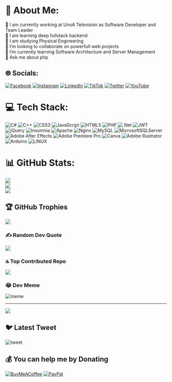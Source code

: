 # 💫 About Me:
🎥 I am currently working at UnoA Television as Software Developer and Team Leader<br>🔭 I am learning deep fullstack backend<br>🧐 I am studying Physical Engineering<br>👯 I’m looking to collaborate on powerfull web projects <br>🌱 I’m currently learning Software Architecture and Server Management<br>💬 Ask me about php<br>


## 🌐 Socials:
[![Facebook](https://img.shields.io/badge/Facebook-%231877F2.svg?logo=Facebook&logoColor=white)](https://facebook.com/c.Trianametria) [![Instagram](https://img.shields.io/badge/Instagram-%23E4405F.svg?logo=Instagram&logoColor=white)](https://instagram.com/sebastiantrianamartinez) [![LinkedIn](https://img.shields.io/badge/LinkedIn-%230077B5.svg?logo=linkedin&logoColor=white)](https://linkedin.com/in/sebastian-triana-martinez-3ba239226) [![TikTok](https://img.shields.io/badge/TikTok-%23000000.svg?logo=TikTok&logoColor=white)](https://tiktok.com/@trianametria) [![Twitter](https://img.shields.io/badge/Twitter-%231DA1F2.svg?logo=Twitter&logoColor=white)](https://twitter.com/trianacol) [![YouTube](https://img.shields.io/badge/YouTube-%23FF0000.svg?logo=YouTube&logoColor=white)](https://youtube.com/c/Trianametria) 

# 💻 Tech Stack:
![C#](https://img.shields.io/badge/c%23-%23239120.svg?style=for-the-badge&logo=c-sharp&logoColor=white) ![C++](https://img.shields.io/badge/c++-%2300599C.svg?style=for-the-badge&logo=c%2B%2B&logoColor=white) ![CSS3](https://img.shields.io/badge/css3-%231572B6.svg?style=for-the-badge&logo=css3&logoColor=white) ![JavaScript](https://img.shields.io/badge/javascript-%23323330.svg?style=for-the-badge&logo=javascript&logoColor=%23F7DF1E) ![HTML5](https://img.shields.io/badge/html5-%23E34F26.svg?style=for-the-badge&logo=html5&logoColor=white) ![PHP](https://img.shields.io/badge/php-%23777BB4.svg?style=for-the-badge&logo=php&logoColor=white) ![.Net](https://img.shields.io/badge/.NET-5C2D91?style=for-the-badge&logo=.net&logoColor=white) ![JWT](https://img.shields.io/badge/JWT-black?style=for-the-badge&logo=JSON%20web%20tokens) ![jQuery](https://img.shields.io/badge/jquery-%230769AD.svg?style=for-the-badge&logo=jquery&logoColor=white) ![Insomnia](https://img.shields.io/badge/Insomnia-black?style=for-the-badge&logo=insomnia&logoColor=5849BE) ![Apache](https://img.shields.io/badge/apache-%23D42029.svg?style=for-the-badge&logo=apache&logoColor=white) ![Nginx](https://img.shields.io/badge/nginx-%23009639.svg?style=for-the-badge&logo=nginx&logoColor=white) ![MySQL](https://img.shields.io/badge/mysql-%2300f.svg?style=for-the-badge&logo=mysql&logoColor=white) ![MicrosoftSQLServer](https://img.shields.io/badge/Microsoft%20SQL%20Sever-CC2927?style=for-the-badge&logo=microsoft%20sql%20server&logoColor=white) ![Adobe After Effects](https://img.shields.io/badge/Adobe%20After%20Effects-9999FF.svg?style=for-the-badge&logo=Adobe%20After%20Effects&logoColor=white) ![Adobe Premiere Pro](https://img.shields.io/badge/Adobe%20Premiere%20Pro-9999FF.svg?style=for-the-badge&logo=Adobe%20Premiere%20Pro&logoColor=white) ![Canva](https://img.shields.io/badge/Canva-%2300C4CC.svg?style=for-the-badge&logo=Canva&logoColor=white) ![Adobe Illustrator](https://img.shields.io/badge/adobeillustrator-%23FF9A00.svg?style=for-the-badge&logo=adobeillustrator&logoColor=white) ![Arduino](https://img.shields.io/badge/-Arduino-00979D?style=for-the-badge&logo=Arduino&logoColor=white) ![LINUX](https://img.shields.io/badge/Linux-FCC624?style=for-the-badge&logo=linux&logoColor=black)
# 📊 GitHub Stats:
![](https://github-readme-stats.vercel.app/api?username=sebastiantrianamartinez&theme=bear&hide_border=false&include_all_commits=false&count_private=false)<br/>
![](https://github-readme-streak-stats.herokuapp.com/?user=sebastiantrianamartinez&theme=bear&hide_border=false)<br/>
![](https://github-readme-stats.vercel.app/api/top-langs/?username=sebastiantrianamartinez&theme=bear&hide_border=false&include_all_commits=false&count_private=false&layout=compact)

## 🏆 GitHub Trophies
![](https://github-profile-trophy.vercel.app/?username=sebastiantrianamartinez&theme=radical&no-frame=false&no-bg=true&margin-w=4)



### ✍️ Random Dev Quote
![](https://quotes-github-readme.vercel.app/api?type=horizontal&theme=radical)

### 🔝 Top Contributed Repo
![](https://github-contributor-stats.vercel.app/api?username=sebastiantrianamartinez&limit=5&theme=dark&combine_all_yearly_contributions=true)

### 😂 Dev Meme
![meme](https://i.pinimg.com/736x/d9/1b/ca/d91bca90801304269c6091071cd051e6--software-development-application-development.jpg)

---
[![](https://visitcount.itsvg.in/api?id=sebastiantrianamartinez&icon=0&color=0)](https://visitcount.itsvg.in)
## 🐦 Latest Tweet
![tweet](https://i.pinimg.com/564x/be/8d/60/be8d60b2ead0c76945ede7692689fcdb.jpg)

## 💰 You can help me by Donating
  [![BuyMeACoffee](https://img.shields.io/badge/Buy%20Me%20a%20Coffee-ffdd00?style=for-the-badge&logo=buy-me-a-coffee&logoColor=black)](https://buymeacoffee.com/trianametria) [![PayPal](https://img.shields.io/badge/PayPal-00457C?style=for-the-badge&logo=paypal&logoColor=white)](https://paypal.me/trianametria) 

  
<!-- Proudly created with GPRM ( https://gprm.itsvg.in ) -->
